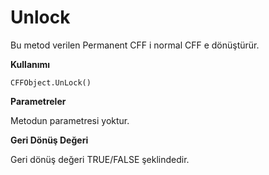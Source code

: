 # Unlock

Bu metod verilen Permanent CFF i normal CFF e dönüştürür.

**Kullanımı**

```
CFFObject.UnLock()
```

**Parametreler**

Metodun parametresi yoktur.

**Geri Dönüş Değeri**

Geri dönüş değeri TRUE/FALSE şeklindedir.
